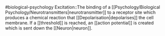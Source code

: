 #biological-psychology 
Excitation::The binding of a [[Psychology/Biological Psychology/Neurotransmitters|neurotransmitter]] to a receptor site which produces a chemical reaction that [[Depolarisation|depolarises]] the cell membrane. If a [[threshold]] is reached, an [[action potential]] is created which is sent down the [[Neuron|neuron]].